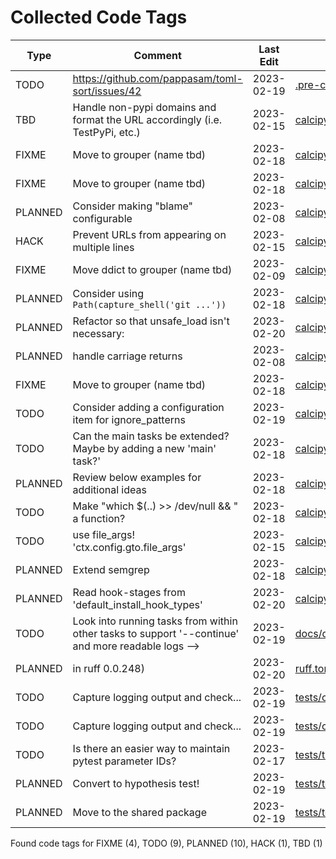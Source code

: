 # Collected Code Tags

| Type    | Comment                                                                                            | Last Edit   | Source File                                                                                                                                                                                                                  |
|---------|----------------------------------------------------------------------------------------------------|-------------|------------------------------------------------------------------------------------------------------------------------------------------------------------------------------------------------------------------------------|
| TODO    | https://github.com/pappasam/toml-sort/issues/42                                                    | 2023-02-19  | [.pre-commit-config.yaml:73](https://github.com/KyleKing/calcipy/blame/d95eb85ab7f6d45459ed7b3ff2dc99ae3c92fa61/.pre-commit-config.yaml#L72)                                                                                 |
| TBD     | Handle non-pypi domains and format the URL accordingly (i.e. TestPyPi, etc.)                       | 2023-02-15  | [calcipy/check_for_stale_packages/_check_for_stale_packages.py:173](https://github.com/KyleKing/calcipy/blame/a77ee851ac5c6631b011e8a3239b804e1290eba6/calcipy/check_for_stale_packages/_check_for_stale_packages.py#L176)   |
| FIXME   | Move to grouper (name tbd)                                                                         | 2023-02-18  | [calcipy/code_tag_collector/_collector.py:15](https://github.com/KyleKing/calcipy/blame/06d07104f0b3d65c62d6ea583600368e601ea511/calcipy/code_tag_collector/_collector.py#L15)                                               |
| FIXME   | Move to grouper (name tbd)                                                                         | 2023-02-18  | [calcipy/code_tag_collector/_collector.py:18](https://github.com/KyleKing/calcipy/blame/06d07104f0b3d65c62d6ea583600368e601ea511/calcipy/code_tag_collector/_collector.py#L19)                                               |
| PLANNED | Consider making "blame" configurable                                                               | 2023-02-08  | [calcipy/code_tag_collector/_collector.py:191](https://github.com/KyleKing/calcipy/blame/36798d3196b2e161c1c9085f2536f77f12c7ed23/calcipy/code_tag_collector/_collector.py#L193)                                             |
| HACK    | Prevent URLs from appearing on multiple lines                                                      | 2023-02-15  | [calcipy/code_tag_collector/_collector.py:228](https://github.com/KyleKing/calcipy/blame/f33a80e423c18b742d2b8c3fb73e2481e66d4afe/calcipy/code_tag_collector/_collector.py#L230)                                             |
| FIXME   | Move ddict to grouper (name tbd)                                                                   | 2023-02-09  | [calcipy/dot_dict/_dot_dict.py:3](https://github.com/KyleKing/calcipy/blame/d8711105a1240df7eafd737834af9f5928474fbe/calcipy/dot_dict/_dot_dict.py#L3)                                                                       |
| PLANNED | Consider using `Path(capture_shell('git ...'))`                                                    | 2023-02-18  | [calcipy/file_helpers.py:42](https://github.com/KyleKing/calcipy/blame/9dcf3b1f36ebb1bf945fe231f5929391d16b8224/calcipy/file_helpers.py#L30)                                                                                 |
| PLANNED | Refactor so that unsafe_load isn't necessary:                                                      | 2023-02-20  | [calcipy/file_helpers.py:160](https://github.com/KyleKing/calcipy/blame/604077ef35f7b382685bf34b24d933676a8a2dd0/calcipy/file_helpers.py#L153)                                                                               |
| PLANNED | handle carriage returns                                                                            | 2023-02-08  | [calcipy/file_helpers.py:220](https://github.com/KyleKing/calcipy/blame/36798d3196b2e161c1c9085f2536f77f12c7ed23/calcipy/file_helpers.py#L165)                                                                               |
| FIXME   | Move to grouper (name tbd)                                                                         | 2023-02-18  | [calcipy/file_search.py:8](https://github.com/KyleKing/calcipy/blame/a3683c23b8f72e5dd5f3614b6dcd6b20aa3c228c/calcipy/file_search.py#L8)                                                                                     |
| TODO    | Consider adding a configuration item for ignore_patterns                                           | 2023-02-19  | [calcipy/file_search.py:83](https://github.com/KyleKing/calcipy/blame/e6bc0415e3bf6a6df5a9d808ce0e89d0f2c5df9e/calcipy/file_search.py#L82)                                                                                   |
| TODO    | Can the main tasks be extended? Maybe by adding a new 'main' task?'                                | 2023-02-18  | [calcipy/tasks/all_tasks.py:87](https://github.com/KyleKing/calcipy/blame/daf718e8a0cf8835e04d85f9fe5e35898afed140/calcipy/tasks/all_tasks.py#L69)                                                                           |
| PLANNED | Review below examples for additional ideas                                                         | 2023-02-18  | [calcipy/tasks/all_tasks.py:142](https://github.com/KyleKing/calcipy/blame/902598982f9ae03701c7768488039b2291b5b80c/calcipy/tasks/all_tasks.py#L63)                                                                          |
| TODO    | Make "which $(..) >> /dev/null && " a function?                                                    | 2023-02-18  | [calcipy/tasks/cl.py:52](https://github.com/KyleKing/calcipy/blame/af5b2ee31f66896aaede3b5362c6e29adbebaa30/calcipy/tasks/cl.py#L46)                                                                                         |
| TODO    | use file_args! 'ctx.config.gto.file_args'                                                          | 2023-02-15  | [calcipy/tasks/lint.py:39](https://github.com/KyleKing/calcipy/blame/6e4cb15bd1cdff319a384ef1ef1953bc1bfd41e0/calcipy/tasks/lint.py#L37)                                                                                     |
| PLANNED | Extend semgrep                                                                                     | 2023-02-18  | [calcipy/tasks/lint.py:101](https://github.com/KyleKing/calcipy/blame/c6f79b9e2f60a1812b9c7ed44b098a1809340738/calcipy/tasks/lint.py#L68)                                                                                    |
| PLANNED | Read hook-stages from 'default_install_hook_types'                                                 | 2023-02-20  | [calcipy/tasks/lint.py:146](https://github.com/KyleKing/calcipy/blame/fbeaa35ab0a3d7fb7c4dde66bde6aa5edef183a6/calcipy/tasks/lint.py#L149)                                                                                   |
| TODO    | Look into running tasks from within other tasks to support '--continue' and more readable logs --> | 2023-02-19  | [docs/docs/MIGRATION.md:42](https://github.com/KyleKing/calcipy/blame/d95eb85ab7f6d45459ed7b3ff2dc99ae3c92fa61/docs/docs/MIGRATION.md#L42)                                                                                   |
| PLANNED | in ruff 0.0.248)                                                                                   | 2023-02-20  | [ruff.toml:12](https://github.com/KyleKing/calcipy/blame/fbeaa35ab0a3d7fb7c4dde66bde6aa5edef183a6/ruff.toml#L12)                                                                                                             |
| TODO    | Capture logging output and check...                                                                | 2023-02-19  | [tests/check_for_stale_packages/test_check_for_stale_packages.py:63](https://github.com/KyleKing/calcipy/blame/a8b69e7b04d9b15eabff8897f2de7703898c2afc/tests/check_for_stale_packages/test_check_for_stale_packages.py#L63) |
| TODO    | Capture logging output and check...                                                                | 2023-02-19  | [tests/check_for_stale_packages/test_check_for_stale_packages.py:87](https://github.com/KyleKing/calcipy/blame/3f42ad855eb7024ff48af35d496633a87d4a14ac/tests/check_for_stale_packages/test_check_for_stale_packages.py#L26) |
| TODO    | Is there an easier way to maintain pytest parameter IDs?                                           | 2023-02-17  | [tests/tasks/test_test.py:13](https://github.com/KyleKing/calcipy/blame/785b9d1c3afda6fc5a2e46f2bc7d41ed2614da09/tests/tasks/test_test.py#L11)                                                                               |
| PLANNED | Convert to hypothesis test!                                                                        | 2023-02-19  | [tests/test_dot_dict.py:9](https://github.com/KyleKing/calcipy/blame/3f42ad855eb7024ff48af35d496633a87d4a14ac/tests/test_dot_dict.py#L9)                                                                                     |
| PLANNED | Move to the shared package                                                                         | 2023-02-19  | [tests/test_zz_calcipy.py:7](https://github.com/KyleKing/calcipy/blame/a8b69e7b04d9b15eabff8897f2de7703898c2afc/tests/test_zz_calcipy.py#L7)                                                                                 |

Found code tags for FIXME (4), TODO (9), PLANNED (10), HACK (1), TBD (1)

<!-- calcipy_skip_tags -->
